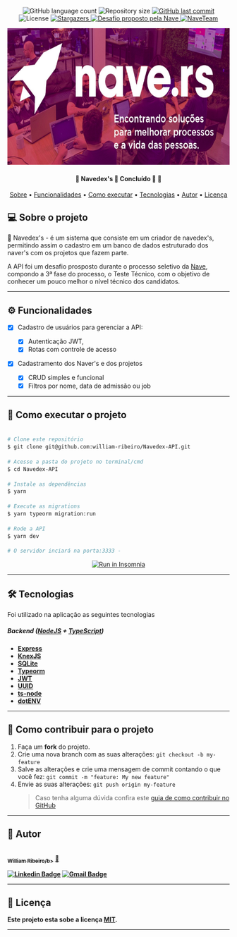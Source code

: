 <p align="center">
  <img alt="GitHub language count" src="https://img.shields.io/github/languages/count/william-ribeiro/Navedex-API?color=%2304D361">

  <img alt="Repository size" src="https://img.shields.io/github/repo-size/william-ribeiro/Navedex-API">

  <a href="https://github.com/william-ribeiro/Navedex-API/commits/main">
    <img alt="GitHub last commit" src="https://img.shields.io/github/last-commit/william-ribeiro/Navedex-API">
  </a>
    
   <img alt="License" src="https://img.shields.io/badge/license-MIT-brightgreen">
   <a href="https://github.com/william-ribeiro/Navedex-API/stargazers">
    <img alt="Stargazers" src="https://img.shields.io/github/stars/william-ribeiro/Navedex-API?style=social">
  </a>

  <a href="https://nave.rs/">
    <img alt="Desafio proposto pela Nave" src="https://img.shields.io/badge/proposto%20pela-Nave-%237519C1">
  </a>
  
  <a href="https://nave-team.gupy.io/">
    <img alt="NaveTeam" src="https://img.shields.io/badge/Nave-Team-%237159c1?style=flat&logo=ghost">
    </a>
    
  <div align="center" style="margin-bottom: 20px;">
<img src="./src/assets/nave-logo.png" alt="" width="650" height="310"/>
</div>

 
</p>


<h4 align="center"> 
	🚧  Navedex's  🚀 Concluído 🚀 🚧
</h4>

<p align="center">
 <a href="#-sobre-o-projeto">Sobre</a> •
 <a href="#-funcionalidades">Funcionalidades</a> • 
 <a href="#-como-executar-o-projeto">Como executar</a> • 
 <a href="#-tecnologias">Tecnologias</a> •  
 <a href="#-autor">Autor</a> • 
 <a href="#user-content--licença">Licença</a>
</p>

## 💻 Sobre o projeto

🚀 Navedex's - é um sistema que consiste em um criador de navedex's, permitindo assim o cadastro em um banco de dados estruturado dos naver's com os projetos que fazem parte.

A API foi um desafio prosposto durante o processo seletivo da [Nave](https://nave.rs/), compondo a 3ª fase do processo, o Teste Técnico, com o objetivo de conhecer um pouco melhor o nível técnico dos candidatos.

---

## ⚙️ Funcionalidades

- [x] Cadastro de usuários para gerenciar a API:

  - [x] Autenticação JWT,
  - [x] Rotas com controle de acesso

- [x] Cadastramento dos Naver's e dos projetos
  - [x] CRUD simples e funcional
  - [x] Filtros por nome, data de admissão ou job

---

## 🚀 Como executar o projeto

```bash

# Clone este repositório
$ git clone git@github.com:william-ribeiro/Navedex-API.git

# Acesse a pasta do projeto no terminal/cmd
$ cd Navedex-API

# Instale as dependências
$ yarn

# Execute as migrations
$ yarn typeorm migration:run

# Rode a API
$ yarn dev

# O servidor inciará na porta:3333 -

```

<p align="center">
  <a href="https://github.com/william-ribeiro/Navedex-API/blob/main/Insomnia-Navidex" target="_blank"><img src="https://insomnia.rest/images/run.svg" alt="Run in Insomnia"></a>
</p>

---

## 🛠 Tecnologias

Foi utilizado na aplicação as seguintes tecnologias

##### [](https://github.com/william-ribeiro/Navedex-API#backend-nodejs--typescript)**Backend** ([NodeJS](https://nodejs.org/en/) + [TypeScript](https://www.typescriptlang.org/))

- **[Express](https://expressjs.com/)**
- **[KnexJS](http://knexjs.org/)**
- **[SQLite](https://github.com/mapbox/node-sqlite3)**
- **[Typeorm](https://typeorm.io/#/)**
- **[JWT](https://jwt.io/)**
- **[UUID](https://www.uuidgenerator.net/)**
- **[ts-node](https://github.com/TypeStrong/ts-node)**
- **[dotENV](https://github.com/motdotla/dotenv)**

---

## 💪 Como contribuir para o projeto

1. Faça um **fork** do projeto.
2. Crie uma nova branch com as suas alterações: `git checkout -b my-feature`
3. Salve as alterações e crie uma mensagem de commit contando o que você fez: `git commit -m "feature: My new feature"`
4. Envie as suas alterações: `git push origin my-feature`
   > Caso tenha alguma dúvida confira este [guia de como contribuir no GitHub](./CONTRIBUTING.md)

---

## 🦸 Autor

<a href="https://github.com/william-ribeiro/">
 <img style="border-radius: 50%;" src="https://avatars.githubusercontent.com/u/60985185?s=460&u=389f6878e2b972d3f66348a698c7ecfbbb245582&v=4" width="100px;" alt=""/>
 <br />
 <sub><b>William Ribeiro/b></sub></a> <a href="https://blog.rocketseat.com.br/author/thiago/" title="AlunoRocketseat">🚀</a>
 <br />

[![Linkedin Badge](https://img.shields.io/badge/-William-blue?style=flat-square&logo=Linkedin&logoColor=white&link=https://www.linkedin.com/in/william-ribeiro-0b5ab911a/)](https://www.linkedin.com/in/william-ribeiro-0b5ab911a/)
[![Gmail Badge](https://img.shields.io/badge/-sbrdigital15@gmail.com-c14438?style=flat-square&logo=Gmail&logoColor=white&link=mailto:sbrdigital15@gmail.com)](mailto:sbrdigital15@gmail.com)

---

## 📝 Licença

Este projeto esta sobe a licença [MIT](./LICENSE).

---
